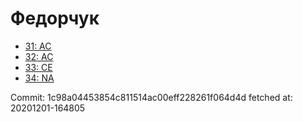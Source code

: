 # Федорчук
- [31: AC](31.md)
- [32: AC](32.md)
- [33: CE](33.md)
- [34: NA](34.md)

Commit: 1c98a04453854c811514ac00eff228261f064d4d
 fetched at: 20201201-164805
